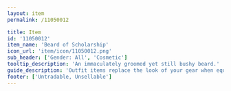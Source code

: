 ```yaml
---
layout: item
permalink: /11050012

title: Item
id: '11050012'
item_name: 'Beard of Scholarship'
icon_url: 'item/icon/11050012.png'
sub_header: ['Gender: All', 'Cosmetic']
tooltip_description: 'An immaculately groomed yet still bushy beard.'
guide_description: 'Outfit items replace the look of your gear when equipped.'
footer: ['Untradable, Unsellable']
---
```

